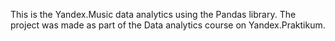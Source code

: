 This is the Yandex.Music data analytics using the Pandas library.
The project was made as part of the Data analytics course on Yandex.Praktikum.
